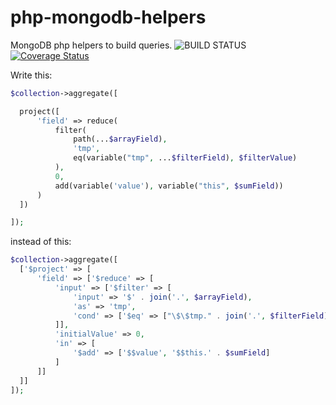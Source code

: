 # php-mongodb-helpers
MongoDB php helpers to build queries. ![BUILD STATUS](https://api.travis-ci.org/thesebas/php-mongodb-helpers.svg?branch=master) [![Coverage Status](https://coveralls.io/repos/github/thesebas/mongo-php-library/badge.svg?branch=master)](https://coveralls.io/github/thesebas/mongo-php-library?branch=master)

Write this:
```php
$collection->aggregate([

  project([
      'field' => reduce(
          filter(
              path(...$arrayField),
              'tmp',
              eq(variable("tmp", ...$filterField), $filterValue)
          ),
          0,
          add(variable('value'), variable("this", $sumField))
      )
  ])

]);
```

instead of this:
```php
$collection->aggregate([
  ['$project' => [
      'field' => ['$reduce' => [
          'input' => ['$filter' => [
              'input' => '$' . join('.', $arrayField),
              'as' => 'tmp',
              'cond' => ['$eq' => ["\$\$tmp." . join('.', $filterField), $filterValue]]
          ]],
          'initialValue' => 0,
          'in' => [
              '$add' => ['$$value', '$$this.' . $sumField]
          ]
      ]]
  ]]
]);
```
